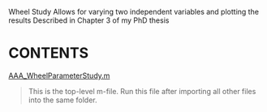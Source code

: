 Wheel Study
Allows for varying two independent variables and plotting the results
Described in Chapter 3 of my PhD thesis


# CONTENTS
[AAA_WheelParameterStudy.m](./AAA_WheelParameterStudy.m)
> This is the top-level m-file. Run this file after importing all other files into the same folder.
